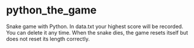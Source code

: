 # python_the_game
Snake game with Python.
In data.txt your highest score will be recorded. You can delete it any time.
When the snake dies, the game resets itself but does not reset its length correctly.
